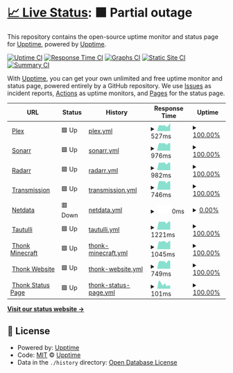 # [📈 Live Status](https://uptime.thonk.xyz): <!--live status--> **🟧 Partial outage**

This repository contains the open-source uptime monitor and status page for [Upptime](https://upptime.js.org), powered by [Upptime](https://github.com/upptime/upptime).

[![Uptime CI](https://github.com/le-server/thonk-upptime/workflows/Uptime%20CI/badge.svg)](https://github.com/le-server/thonk-upptime/actions?query=workflow%3A%22Uptime+CI%22)
[![Response Time CI](https://github.com/le-server/thonk-upptime/workflows/Response%20Time%20CI/badge.svg)](https://github.com/le-server/thonk-upptime/actions?query=workflow%3A%22Response+Time+CI%22)
[![Graphs CI](https://github.com/le-server/thonk-upptime/workflows/Graphs%20CI/badge.svg)](https://github.com/le-server/thonk-upptime/actions?query=workflow%3A%22Graphs+CI%22)
[![Static Site CI](https://github.com/le-server/thonk-upptime/workflows/Static%20Site%20CI/badge.svg)](https://github.com/le-server/thonk-upptime/actions?query=workflow%3A%22Static+Site+CI%22)
[![Summary CI](https://github.com/le-server/thonk-upptime/workflows/Summary%20CI/badge.svg)](https://github.com/le-server/thonk-upptime/actions?query=workflow%3A%22Summary+CI%22)

With [Upptime](https://upptime.js.org), you can get your own unlimited and free uptime monitor and status page, powered entirely by a GitHub repository. We use [Issues](https://github.com/upptime/upptime/issues) as incident reports, [Actions](https://github.com/le-server/thonk-upptime/actions) as uptime monitors, and [Pages](https://uptime.thonk.xyz) for the status page.

<!--start: status pages-->
<!-- This summary is generated by Upptime (https://github.com/upptime/upptime) -->
<!-- Do not edit this manually, your changes will be overwritten -->
<!-- prettier-ignore -->
| URL | Status | History | Response Time | Uptime |
| --- | ------ | ------- | ------------- | ------ |
| <img alt="" src="https://icons.duckduckgo.com/ip3/32400.ico" height="13"> [Plex](thonk.xyz:32400) | 🟩 Up | [plex.yml](https://github.com/le-server/thonk-upptime/commits/HEAD/history/plex.yml) | <details><summary><img alt="Response time graph" src="./graphs/plex/response-time-week.png" height="20"> 527ms</summary><br><a href="https://uptime.thonk.xyz/history/plex"><img alt="Response time 507" src="https://img.shields.io/endpoint?url=https%3A%2F%2Fraw.githubusercontent.com%2Fle-server%2Fthonk-upptime%2FHEAD%2Fapi%2Fplex%2Fresponse-time.json"></a><br><a href="https://uptime.thonk.xyz/history/plex"><img alt="24-hour response time 741" src="https://img.shields.io/endpoint?url=https%3A%2F%2Fraw.githubusercontent.com%2Fle-server%2Fthonk-upptime%2FHEAD%2Fapi%2Fplex%2Fresponse-time-day.json"></a><br><a href="https://uptime.thonk.xyz/history/plex"><img alt="7-day response time 527" src="https://img.shields.io/endpoint?url=https%3A%2F%2Fraw.githubusercontent.com%2Fle-server%2Fthonk-upptime%2FHEAD%2Fapi%2Fplex%2Fresponse-time-week.json"></a><br><a href="https://uptime.thonk.xyz/history/plex"><img alt="30-day response time 483" src="https://img.shields.io/endpoint?url=https%3A%2F%2Fraw.githubusercontent.com%2Fle-server%2Fthonk-upptime%2FHEAD%2Fapi%2Fplex%2Fresponse-time-month.json"></a><br><a href="https://uptime.thonk.xyz/history/plex"><img alt="1-year response time 504" src="https://img.shields.io/endpoint?url=https%3A%2F%2Fraw.githubusercontent.com%2Fle-server%2Fthonk-upptime%2FHEAD%2Fapi%2Fplex%2Fresponse-time-year.json"></a></details> | <details><summary><a href="https://uptime.thonk.xyz/history/plex">100.00%</a></summary><a href="https://uptime.thonk.xyz/history/plex"><img alt="All-time uptime 99.64%" src="https://img.shields.io/endpoint?url=https%3A%2F%2Fraw.githubusercontent.com%2Fle-server%2Fthonk-upptime%2FHEAD%2Fapi%2Fplex%2Fuptime.json"></a><br><a href="https://uptime.thonk.xyz/history/plex"><img alt="24-hour uptime 100.00%" src="https://img.shields.io/endpoint?url=https%3A%2F%2Fraw.githubusercontent.com%2Fle-server%2Fthonk-upptime%2FHEAD%2Fapi%2Fplex%2Fuptime-day.json"></a><br><a href="https://uptime.thonk.xyz/history/plex"><img alt="7-day uptime 100.00%" src="https://img.shields.io/endpoint?url=https%3A%2F%2Fraw.githubusercontent.com%2Fle-server%2Fthonk-upptime%2FHEAD%2Fapi%2Fplex%2Fuptime-week.json"></a><br><a href="https://uptime.thonk.xyz/history/plex"><img alt="30-day uptime 99.92%" src="https://img.shields.io/endpoint?url=https%3A%2F%2Fraw.githubusercontent.com%2Fle-server%2Fthonk-upptime%2FHEAD%2Fapi%2Fplex%2Fuptime-month.json"></a><br><a href="https://uptime.thonk.xyz/history/plex"><img alt="1-year uptime 99.44%" src="https://img.shields.io/endpoint?url=https%3A%2F%2Fraw.githubusercontent.com%2Fle-server%2Fthonk-upptime%2FHEAD%2Fapi%2Fplex%2Fuptime-year.json"></a></details>
| <img alt="" src="https://icons.duckduckgo.com/ip3/sonarr.thonk.xyz.ico" height="13"> [Sonarr](https://sonarr.thonk.xyz) | 🟩 Up | [sonarr.yml](https://github.com/le-server/thonk-upptime/commits/HEAD/history/sonarr.yml) | <details><summary><img alt="Response time graph" src="./graphs/sonarr/response-time-week.png" height="20"> 976ms</summary><br><a href="https://uptime.thonk.xyz/history/sonarr"><img alt="Response time 1038" src="https://img.shields.io/endpoint?url=https%3A%2F%2Fraw.githubusercontent.com%2Fle-server%2Fthonk-upptime%2FHEAD%2Fapi%2Fsonarr%2Fresponse-time.json"></a><br><a href="https://uptime.thonk.xyz/history/sonarr"><img alt="24-hour response time 1004" src="https://img.shields.io/endpoint?url=https%3A%2F%2Fraw.githubusercontent.com%2Fle-server%2Fthonk-upptime%2FHEAD%2Fapi%2Fsonarr%2Fresponse-time-day.json"></a><br><a href="https://uptime.thonk.xyz/history/sonarr"><img alt="7-day response time 976" src="https://img.shields.io/endpoint?url=https%3A%2F%2Fraw.githubusercontent.com%2Fle-server%2Fthonk-upptime%2FHEAD%2Fapi%2Fsonarr%2Fresponse-time-week.json"></a><br><a href="https://uptime.thonk.xyz/history/sonarr"><img alt="30-day response time 940" src="https://img.shields.io/endpoint?url=https%3A%2F%2Fraw.githubusercontent.com%2Fle-server%2Fthonk-upptime%2FHEAD%2Fapi%2Fsonarr%2Fresponse-time-month.json"></a><br><a href="https://uptime.thonk.xyz/history/sonarr"><img alt="1-year response time 1009" src="https://img.shields.io/endpoint?url=https%3A%2F%2Fraw.githubusercontent.com%2Fle-server%2Fthonk-upptime%2FHEAD%2Fapi%2Fsonarr%2Fresponse-time-year.json"></a></details> | <details><summary><a href="https://uptime.thonk.xyz/history/sonarr">100.00%</a></summary><a href="https://uptime.thonk.xyz/history/sonarr"><img alt="All-time uptime 99.35%" src="https://img.shields.io/endpoint?url=https%3A%2F%2Fraw.githubusercontent.com%2Fle-server%2Fthonk-upptime%2FHEAD%2Fapi%2Fsonarr%2Fuptime.json"></a><br><a href="https://uptime.thonk.xyz/history/sonarr"><img alt="24-hour uptime 100.00%" src="https://img.shields.io/endpoint?url=https%3A%2F%2Fraw.githubusercontent.com%2Fle-server%2Fthonk-upptime%2FHEAD%2Fapi%2Fsonarr%2Fuptime-day.json"></a><br><a href="https://uptime.thonk.xyz/history/sonarr"><img alt="7-day uptime 100.00%" src="https://img.shields.io/endpoint?url=https%3A%2F%2Fraw.githubusercontent.com%2Fle-server%2Fthonk-upptime%2FHEAD%2Fapi%2Fsonarr%2Fuptime-week.json"></a><br><a href="https://uptime.thonk.xyz/history/sonarr"><img alt="30-day uptime 99.93%" src="https://img.shields.io/endpoint?url=https%3A%2F%2Fraw.githubusercontent.com%2Fle-server%2Fthonk-upptime%2FHEAD%2Fapi%2Fsonarr%2Fuptime-month.json"></a><br><a href="https://uptime.thonk.xyz/history/sonarr"><img alt="1-year uptime 99.20%" src="https://img.shields.io/endpoint?url=https%3A%2F%2Fraw.githubusercontent.com%2Fle-server%2Fthonk-upptime%2FHEAD%2Fapi%2Fsonarr%2Fuptime-year.json"></a></details>
| <img alt="" src="https://icons.duckduckgo.com/ip3/radarr.thonk.xyz.ico" height="13"> [Radarr](https://radarr.thonk.xyz) | 🟩 Up | [radarr.yml](https://github.com/le-server/thonk-upptime/commits/HEAD/history/radarr.yml) | <details><summary><img alt="Response time graph" src="./graphs/radarr/response-time-week.png" height="20"> 982ms</summary><br><a href="https://uptime.thonk.xyz/history/radarr"><img alt="Response time 982" src="https://img.shields.io/endpoint?url=https%3A%2F%2Fraw.githubusercontent.com%2Fle-server%2Fthonk-upptime%2FHEAD%2Fapi%2Fradarr%2Fresponse-time.json"></a><br><a href="https://uptime.thonk.xyz/history/radarr"><img alt="24-hour response time 1008" src="https://img.shields.io/endpoint?url=https%3A%2F%2Fraw.githubusercontent.com%2Fle-server%2Fthonk-upptime%2FHEAD%2Fapi%2Fradarr%2Fresponse-time-day.json"></a><br><a href="https://uptime.thonk.xyz/history/radarr"><img alt="7-day response time 982" src="https://img.shields.io/endpoint?url=https%3A%2F%2Fraw.githubusercontent.com%2Fle-server%2Fthonk-upptime%2FHEAD%2Fapi%2Fradarr%2Fresponse-time-week.json"></a><br><a href="https://uptime.thonk.xyz/history/radarr"><img alt="30-day response time 943" src="https://img.shields.io/endpoint?url=https%3A%2F%2Fraw.githubusercontent.com%2Fle-server%2Fthonk-upptime%2FHEAD%2Fapi%2Fradarr%2Fresponse-time-month.json"></a><br><a href="https://uptime.thonk.xyz/history/radarr"><img alt="1-year response time 974" src="https://img.shields.io/endpoint?url=https%3A%2F%2Fraw.githubusercontent.com%2Fle-server%2Fthonk-upptime%2FHEAD%2Fapi%2Fradarr%2Fresponse-time-year.json"></a></details> | <details><summary><a href="https://uptime.thonk.xyz/history/radarr">100.00%</a></summary><a href="https://uptime.thonk.xyz/history/radarr"><img alt="All-time uptime 99.35%" src="https://img.shields.io/endpoint?url=https%3A%2F%2Fraw.githubusercontent.com%2Fle-server%2Fthonk-upptime%2FHEAD%2Fapi%2Fradarr%2Fuptime.json"></a><br><a href="https://uptime.thonk.xyz/history/radarr"><img alt="24-hour uptime 100.00%" src="https://img.shields.io/endpoint?url=https%3A%2F%2Fraw.githubusercontent.com%2Fle-server%2Fthonk-upptime%2FHEAD%2Fapi%2Fradarr%2Fuptime-day.json"></a><br><a href="https://uptime.thonk.xyz/history/radarr"><img alt="7-day uptime 100.00%" src="https://img.shields.io/endpoint?url=https%3A%2F%2Fraw.githubusercontent.com%2Fle-server%2Fthonk-upptime%2FHEAD%2Fapi%2Fradarr%2Fuptime-week.json"></a><br><a href="https://uptime.thonk.xyz/history/radarr"><img alt="30-day uptime 99.93%" src="https://img.shields.io/endpoint?url=https%3A%2F%2Fraw.githubusercontent.com%2Fle-server%2Fthonk-upptime%2FHEAD%2Fapi%2Fradarr%2Fuptime-month.json"></a><br><a href="https://uptime.thonk.xyz/history/radarr"><img alt="1-year uptime 99.20%" src="https://img.shields.io/endpoint?url=https%3A%2F%2Fraw.githubusercontent.com%2Fle-server%2Fthonk-upptime%2FHEAD%2Fapi%2Fradarr%2Fuptime-year.json"></a></details>
| <img alt="" src="https://icons.duckduckgo.com/ip3/transmission.thonk.xyz.ico" height="13"> [Transmission](https://transmission.thonk.xyz) | 🟩 Up | [transmission.yml](https://github.com/le-server/thonk-upptime/commits/HEAD/history/transmission.yml) | <details><summary><img alt="Response time graph" src="./graphs/transmission/response-time-week.png" height="20"> 746ms</summary><br><a href="https://uptime.thonk.xyz/history/transmission"><img alt="Response time 773" src="https://img.shields.io/endpoint?url=https%3A%2F%2Fraw.githubusercontent.com%2Fle-server%2Fthonk-upptime%2FHEAD%2Fapi%2Ftransmission%2Fresponse-time.json"></a><br><a href="https://uptime.thonk.xyz/history/transmission"><img alt="24-hour response time 774" src="https://img.shields.io/endpoint?url=https%3A%2F%2Fraw.githubusercontent.com%2Fle-server%2Fthonk-upptime%2FHEAD%2Fapi%2Ftransmission%2Fresponse-time-day.json"></a><br><a href="https://uptime.thonk.xyz/history/transmission"><img alt="7-day response time 746" src="https://img.shields.io/endpoint?url=https%3A%2F%2Fraw.githubusercontent.com%2Fle-server%2Fthonk-upptime%2FHEAD%2Fapi%2Ftransmission%2Fresponse-time-week.json"></a><br><a href="https://uptime.thonk.xyz/history/transmission"><img alt="30-day response time 712" src="https://img.shields.io/endpoint?url=https%3A%2F%2Fraw.githubusercontent.com%2Fle-server%2Fthonk-upptime%2FHEAD%2Fapi%2Ftransmission%2Fresponse-time-month.json"></a><br><a href="https://uptime.thonk.xyz/history/transmission"><img alt="1-year response time 761" src="https://img.shields.io/endpoint?url=https%3A%2F%2Fraw.githubusercontent.com%2Fle-server%2Fthonk-upptime%2FHEAD%2Fapi%2Ftransmission%2Fresponse-time-year.json"></a></details> | <details><summary><a href="https://uptime.thonk.xyz/history/transmission">100.00%</a></summary><a href="https://uptime.thonk.xyz/history/transmission"><img alt="All-time uptime 98.57%" src="https://img.shields.io/endpoint?url=https%3A%2F%2Fraw.githubusercontent.com%2Fle-server%2Fthonk-upptime%2FHEAD%2Fapi%2Ftransmission%2Fuptime.json"></a><br><a href="https://uptime.thonk.xyz/history/transmission"><img alt="24-hour uptime 100.00%" src="https://img.shields.io/endpoint?url=https%3A%2F%2Fraw.githubusercontent.com%2Fle-server%2Fthonk-upptime%2FHEAD%2Fapi%2Ftransmission%2Fuptime-day.json"></a><br><a href="https://uptime.thonk.xyz/history/transmission"><img alt="7-day uptime 100.00%" src="https://img.shields.io/endpoint?url=https%3A%2F%2Fraw.githubusercontent.com%2Fle-server%2Fthonk-upptime%2FHEAD%2Fapi%2Ftransmission%2Fuptime-week.json"></a><br><a href="https://uptime.thonk.xyz/history/transmission"><img alt="30-day uptime 99.93%" src="https://img.shields.io/endpoint?url=https%3A%2F%2Fraw.githubusercontent.com%2Fle-server%2Fthonk-upptime%2FHEAD%2Fapi%2Ftransmission%2Fuptime-month.json"></a><br><a href="https://uptime.thonk.xyz/history/transmission"><img alt="1-year uptime 99.21%" src="https://img.shields.io/endpoint?url=https%3A%2F%2Fraw.githubusercontent.com%2Fle-server%2Fthonk-upptime%2FHEAD%2Fapi%2Ftransmission%2Fuptime-year.json"></a></details>
| <img alt="" src="https://icons.duckduckgo.com/ip3/netdata.thonk.xyz.ico" height="13"> [Netdata](https://netdata.thonk.xyz) | 🟥 Down | [netdata.yml](https://github.com/le-server/thonk-upptime/commits/HEAD/history/netdata.yml) | <details><summary><img alt="Response time graph" src="./graphs/netdata/response-time-week.png" height="20"> 0ms</summary><br><a href="https://uptime.thonk.xyz/history/netdata"><img alt="Response time 981" src="https://img.shields.io/endpoint?url=https%3A%2F%2Fraw.githubusercontent.com%2Fle-server%2Fthonk-upptime%2FHEAD%2Fapi%2Fnetdata%2Fresponse-time.json"></a><br><a href="https://uptime.thonk.xyz/history/netdata"><img alt="24-hour response time 0" src="https://img.shields.io/endpoint?url=https%3A%2F%2Fraw.githubusercontent.com%2Fle-server%2Fthonk-upptime%2FHEAD%2Fapi%2Fnetdata%2Fresponse-time-day.json"></a><br><a href="https://uptime.thonk.xyz/history/netdata"><img alt="7-day response time 0" src="https://img.shields.io/endpoint?url=https%3A%2F%2Fraw.githubusercontent.com%2Fle-server%2Fthonk-upptime%2FHEAD%2Fapi%2Fnetdata%2Fresponse-time-week.json"></a><br><a href="https://uptime.thonk.xyz/history/netdata"><img alt="30-day response time 0" src="https://img.shields.io/endpoint?url=https%3A%2F%2Fraw.githubusercontent.com%2Fle-server%2Fthonk-upptime%2FHEAD%2Fapi%2Fnetdata%2Fresponse-time-month.json"></a><br><a href="https://uptime.thonk.xyz/history/netdata"><img alt="1-year response time 925" src="https://img.shields.io/endpoint?url=https%3A%2F%2Fraw.githubusercontent.com%2Fle-server%2Fthonk-upptime%2FHEAD%2Fapi%2Fnetdata%2Fresponse-time-year.json"></a></details> | <details><summary><a href="https://uptime.thonk.xyz/history/netdata">0.00%</a></summary><a href="https://uptime.thonk.xyz/history/netdata"><img alt="All-time uptime 76.31%" src="https://img.shields.io/endpoint?url=https%3A%2F%2Fraw.githubusercontent.com%2Fle-server%2Fthonk-upptime%2FHEAD%2Fapi%2Fnetdata%2Fuptime.json"></a><br><a href="https://uptime.thonk.xyz/history/netdata"><img alt="24-hour uptime 0.00%" src="https://img.shields.io/endpoint?url=https%3A%2F%2Fraw.githubusercontent.com%2Fle-server%2Fthonk-upptime%2FHEAD%2Fapi%2Fnetdata%2Fuptime-day.json"></a><br><a href="https://uptime.thonk.xyz/history/netdata"><img alt="7-day uptime 0.00%" src="https://img.shields.io/endpoint?url=https%3A%2F%2Fraw.githubusercontent.com%2Fle-server%2Fthonk-upptime%2FHEAD%2Fapi%2Fnetdata%2Fuptime-week.json"></a><br><a href="https://uptime.thonk.xyz/history/netdata"><img alt="30-day uptime 0.00%" src="https://img.shields.io/endpoint?url=https%3A%2F%2Fraw.githubusercontent.com%2Fle-server%2Fthonk-upptime%2FHEAD%2Fapi%2Fnetdata%2Fuptime-month.json"></a><br><a href="https://uptime.thonk.xyz/history/netdata"><img alt="1-year uptime 47.69%" src="https://img.shields.io/endpoint?url=https%3A%2F%2Fraw.githubusercontent.com%2Fle-server%2Fthonk-upptime%2FHEAD%2Fapi%2Fnetdata%2Fuptime-year.json"></a></details>
| <img alt="" src="https://icons.duckduckgo.com/ip3/tautulli.thonk.xyz.ico" height="13"> [Tautulli](https://tautulli.thonk.xyz) | 🟩 Up | [tautulli.yml](https://github.com/le-server/thonk-upptime/commits/HEAD/history/tautulli.yml) | <details><summary><img alt="Response time graph" src="./graphs/tautulli/response-time-week.png" height="20"> 1221ms</summary><br><a href="https://uptime.thonk.xyz/history/tautulli"><img alt="Response time 1266" src="https://img.shields.io/endpoint?url=https%3A%2F%2Fraw.githubusercontent.com%2Fle-server%2Fthonk-upptime%2FHEAD%2Fapi%2Ftautulli%2Fresponse-time.json"></a><br><a href="https://uptime.thonk.xyz/history/tautulli"><img alt="24-hour response time 1297" src="https://img.shields.io/endpoint?url=https%3A%2F%2Fraw.githubusercontent.com%2Fle-server%2Fthonk-upptime%2FHEAD%2Fapi%2Ftautulli%2Fresponse-time-day.json"></a><br><a href="https://uptime.thonk.xyz/history/tautulli"><img alt="7-day response time 1221" src="https://img.shields.io/endpoint?url=https%3A%2F%2Fraw.githubusercontent.com%2Fle-server%2Fthonk-upptime%2FHEAD%2Fapi%2Ftautulli%2Fresponse-time-week.json"></a><br><a href="https://uptime.thonk.xyz/history/tautulli"><img alt="30-day response time 1159" src="https://img.shields.io/endpoint?url=https%3A%2F%2Fraw.githubusercontent.com%2Fle-server%2Fthonk-upptime%2FHEAD%2Fapi%2Ftautulli%2Fresponse-time-month.json"></a><br><a href="https://uptime.thonk.xyz/history/tautulli"><img alt="1-year response time 1251" src="https://img.shields.io/endpoint?url=https%3A%2F%2Fraw.githubusercontent.com%2Fle-server%2Fthonk-upptime%2FHEAD%2Fapi%2Ftautulli%2Fresponse-time-year.json"></a></details> | <details><summary><a href="https://uptime.thonk.xyz/history/tautulli">100.00%</a></summary><a href="https://uptime.thonk.xyz/history/tautulli"><img alt="All-time uptime 99.13%" src="https://img.shields.io/endpoint?url=https%3A%2F%2Fraw.githubusercontent.com%2Fle-server%2Fthonk-upptime%2FHEAD%2Fapi%2Ftautulli%2Fuptime.json"></a><br><a href="https://uptime.thonk.xyz/history/tautulli"><img alt="24-hour uptime 100.00%" src="https://img.shields.io/endpoint?url=https%3A%2F%2Fraw.githubusercontent.com%2Fle-server%2Fthonk-upptime%2FHEAD%2Fapi%2Ftautulli%2Fuptime-day.json"></a><br><a href="https://uptime.thonk.xyz/history/tautulli"><img alt="7-day uptime 100.00%" src="https://img.shields.io/endpoint?url=https%3A%2F%2Fraw.githubusercontent.com%2Fle-server%2Fthonk-upptime%2FHEAD%2Fapi%2Ftautulli%2Fuptime-week.json"></a><br><a href="https://uptime.thonk.xyz/history/tautulli"><img alt="30-day uptime 100.00%" src="https://img.shields.io/endpoint?url=https%3A%2F%2Fraw.githubusercontent.com%2Fle-server%2Fthonk-upptime%2FHEAD%2Fapi%2Ftautulli%2Fuptime-month.json"></a><br><a href="https://uptime.thonk.xyz/history/tautulli"><img alt="1-year uptime 98.69%" src="https://img.shields.io/endpoint?url=https%3A%2F%2Fraw.githubusercontent.com%2Fle-server%2Fthonk-upptime%2FHEAD%2Fapi%2Ftautulli%2Fuptime-year.json"></a></details>
| <img alt="" src="https://icons.duckduckgo.com/ip3/api.thonk.xyz.ico" height="13"> [Thonk Minecraft](https://api.thonk.xyz/minecraft) | 🟩 Up | [thonk-minecraft.yml](https://github.com/le-server/thonk-upptime/commits/HEAD/history/thonk-minecraft.yml) | <details><summary><img alt="Response time graph" src="./graphs/thonk-minecraft/response-time-week.png" height="20"> 1045ms</summary><br><a href="https://uptime.thonk.xyz/history/thonk-minecraft"><img alt="Response time 2409" src="https://img.shields.io/endpoint?url=https%3A%2F%2Fraw.githubusercontent.com%2Fle-server%2Fthonk-upptime%2FHEAD%2Fapi%2Fthonk-minecraft%2Fresponse-time.json"></a><br><a href="https://uptime.thonk.xyz/history/thonk-minecraft"><img alt="24-hour response time 1167" src="https://img.shields.io/endpoint?url=https%3A%2F%2Fraw.githubusercontent.com%2Fle-server%2Fthonk-upptime%2FHEAD%2Fapi%2Fthonk-minecraft%2Fresponse-time-day.json"></a><br><a href="https://uptime.thonk.xyz/history/thonk-minecraft"><img alt="7-day response time 1045" src="https://img.shields.io/endpoint?url=https%3A%2F%2Fraw.githubusercontent.com%2Fle-server%2Fthonk-upptime%2FHEAD%2Fapi%2Fthonk-minecraft%2Fresponse-time-week.json"></a><br><a href="https://uptime.thonk.xyz/history/thonk-minecraft"><img alt="30-day response time 1166" src="https://img.shields.io/endpoint?url=https%3A%2F%2Fraw.githubusercontent.com%2Fle-server%2Fthonk-upptime%2FHEAD%2Fapi%2Fthonk-minecraft%2Fresponse-time-month.json"></a><br><a href="https://uptime.thonk.xyz/history/thonk-minecraft"><img alt="1-year response time 2458" src="https://img.shields.io/endpoint?url=https%3A%2F%2Fraw.githubusercontent.com%2Fle-server%2Fthonk-upptime%2FHEAD%2Fapi%2Fthonk-minecraft%2Fresponse-time-year.json"></a></details> | <details><summary><a href="https://uptime.thonk.xyz/history/thonk-minecraft">100.00%</a></summary><a href="https://uptime.thonk.xyz/history/thonk-minecraft"><img alt="All-time uptime 82.61%" src="https://img.shields.io/endpoint?url=https%3A%2F%2Fraw.githubusercontent.com%2Fle-server%2Fthonk-upptime%2FHEAD%2Fapi%2Fthonk-minecraft%2Fuptime.json"></a><br><a href="https://uptime.thonk.xyz/history/thonk-minecraft"><img alt="24-hour uptime 100.00%" src="https://img.shields.io/endpoint?url=https%3A%2F%2Fraw.githubusercontent.com%2Fle-server%2Fthonk-upptime%2FHEAD%2Fapi%2Fthonk-minecraft%2Fuptime-day.json"></a><br><a href="https://uptime.thonk.xyz/history/thonk-minecraft"><img alt="7-day uptime 100.00%" src="https://img.shields.io/endpoint?url=https%3A%2F%2Fraw.githubusercontent.com%2Fle-server%2Fthonk-upptime%2FHEAD%2Fapi%2Fthonk-minecraft%2Fuptime-week.json"></a><br><a href="https://uptime.thonk.xyz/history/thonk-minecraft"><img alt="30-day uptime 100.00%" src="https://img.shields.io/endpoint?url=https%3A%2F%2Fraw.githubusercontent.com%2Fle-server%2Fthonk-upptime%2FHEAD%2Fapi%2Fthonk-minecraft%2Fuptime-month.json"></a><br><a href="https://uptime.thonk.xyz/history/thonk-minecraft"><img alt="1-year uptime 62.87%" src="https://img.shields.io/endpoint?url=https%3A%2F%2Fraw.githubusercontent.com%2Fle-server%2Fthonk-upptime%2FHEAD%2Fapi%2Fthonk-minecraft%2Fuptime-year.json"></a></details>
| <img alt="" src="https://icons.duckduckgo.com/ip3/www.thonk.xyz.ico" height="13"> [Thonk Website](https://www.thonk.xyz) | 🟩 Up | [thonk-website.yml](https://github.com/le-server/thonk-upptime/commits/HEAD/history/thonk-website.yml) | <details><summary><img alt="Response time graph" src="./graphs/thonk-website/response-time-week.png" height="20"> 749ms</summary><br><a href="https://uptime.thonk.xyz/history/thonk-website"><img alt="Response time 770" src="https://img.shields.io/endpoint?url=https%3A%2F%2Fraw.githubusercontent.com%2Fle-server%2Fthonk-upptime%2FHEAD%2Fapi%2Fthonk-website%2Fresponse-time.json"></a><br><a href="https://uptime.thonk.xyz/history/thonk-website"><img alt="24-hour response time 784" src="https://img.shields.io/endpoint?url=https%3A%2F%2Fraw.githubusercontent.com%2Fle-server%2Fthonk-upptime%2FHEAD%2Fapi%2Fthonk-website%2Fresponse-time-day.json"></a><br><a href="https://uptime.thonk.xyz/history/thonk-website"><img alt="7-day response time 749" src="https://img.shields.io/endpoint?url=https%3A%2F%2Fraw.githubusercontent.com%2Fle-server%2Fthonk-upptime%2FHEAD%2Fapi%2Fthonk-website%2Fresponse-time-week.json"></a><br><a href="https://uptime.thonk.xyz/history/thonk-website"><img alt="30-day response time 714" src="https://img.shields.io/endpoint?url=https%3A%2F%2Fraw.githubusercontent.com%2Fle-server%2Fthonk-upptime%2FHEAD%2Fapi%2Fthonk-website%2Fresponse-time-month.json"></a><br><a href="https://uptime.thonk.xyz/history/thonk-website"><img alt="1-year response time 736" src="https://img.shields.io/endpoint?url=https%3A%2F%2Fraw.githubusercontent.com%2Fle-server%2Fthonk-upptime%2FHEAD%2Fapi%2Fthonk-website%2Fresponse-time-year.json"></a></details> | <details><summary><a href="https://uptime.thonk.xyz/history/thonk-website">100.00%</a></summary><a href="https://uptime.thonk.xyz/history/thonk-website"><img alt="All-time uptime 99.37%" src="https://img.shields.io/endpoint?url=https%3A%2F%2Fraw.githubusercontent.com%2Fle-server%2Fthonk-upptime%2FHEAD%2Fapi%2Fthonk-website%2Fuptime.json"></a><br><a href="https://uptime.thonk.xyz/history/thonk-website"><img alt="24-hour uptime 100.00%" src="https://img.shields.io/endpoint?url=https%3A%2F%2Fraw.githubusercontent.com%2Fle-server%2Fthonk-upptime%2FHEAD%2Fapi%2Fthonk-website%2Fuptime-day.json"></a><br><a href="https://uptime.thonk.xyz/history/thonk-website"><img alt="7-day uptime 100.00%" src="https://img.shields.io/endpoint?url=https%3A%2F%2Fraw.githubusercontent.com%2Fle-server%2Fthonk-upptime%2FHEAD%2Fapi%2Fthonk-website%2Fuptime-week.json"></a><br><a href="https://uptime.thonk.xyz/history/thonk-website"><img alt="30-day uptime 100.00%" src="https://img.shields.io/endpoint?url=https%3A%2F%2Fraw.githubusercontent.com%2Fle-server%2Fthonk-upptime%2FHEAD%2Fapi%2Fthonk-website%2Fuptime-month.json"></a><br><a href="https://uptime.thonk.xyz/history/thonk-website"><img alt="1-year uptime 99.24%" src="https://img.shields.io/endpoint?url=https%3A%2F%2Fraw.githubusercontent.com%2Fle-server%2Fthonk-upptime%2FHEAD%2Fapi%2Fthonk-website%2Fuptime-year.json"></a></details>
| <img alt="" src="https://icons.duckduckgo.com/ip3/status.thonk.xyz.ico" height="13"> [Thonk Status Page](https://status.thonk.xyz) | 🟩 Up | [thonk-status-page.yml](https://github.com/le-server/thonk-upptime/commits/HEAD/history/thonk-status-page.yml) | <details><summary><img alt="Response time graph" src="./graphs/thonk-status-page/response-time-week.png" height="20"> 101ms</summary><br><a href="https://uptime.thonk.xyz/history/thonk-status-page"><img alt="Response time 144" src="https://img.shields.io/endpoint?url=https%3A%2F%2Fraw.githubusercontent.com%2Fle-server%2Fthonk-upptime%2FHEAD%2Fapi%2Fthonk-status-page%2Fresponse-time.json"></a><br><a href="https://uptime.thonk.xyz/history/thonk-status-page"><img alt="24-hour response time 62" src="https://img.shields.io/endpoint?url=https%3A%2F%2Fraw.githubusercontent.com%2Fle-server%2Fthonk-upptime%2FHEAD%2Fapi%2Fthonk-status-page%2Fresponse-time-day.json"></a><br><a href="https://uptime.thonk.xyz/history/thonk-status-page"><img alt="7-day response time 101" src="https://img.shields.io/endpoint?url=https%3A%2F%2Fraw.githubusercontent.com%2Fle-server%2Fthonk-upptime%2FHEAD%2Fapi%2Fthonk-status-page%2Fresponse-time-week.json"></a><br><a href="https://uptime.thonk.xyz/history/thonk-status-page"><img alt="30-day response time 101" src="https://img.shields.io/endpoint?url=https%3A%2F%2Fraw.githubusercontent.com%2Fle-server%2Fthonk-upptime%2FHEAD%2Fapi%2Fthonk-status-page%2Fresponse-time-month.json"></a><br><a href="https://uptime.thonk.xyz/history/thonk-status-page"><img alt="1-year response time 127" src="https://img.shields.io/endpoint?url=https%3A%2F%2Fraw.githubusercontent.com%2Fle-server%2Fthonk-upptime%2FHEAD%2Fapi%2Fthonk-status-page%2Fresponse-time-year.json"></a></details> | <details><summary><a href="https://uptime.thonk.xyz/history/thonk-status-page">100.00%</a></summary><a href="https://uptime.thonk.xyz/history/thonk-status-page"><img alt="All-time uptime 99.99%" src="https://img.shields.io/endpoint?url=https%3A%2F%2Fraw.githubusercontent.com%2Fle-server%2Fthonk-upptime%2FHEAD%2Fapi%2Fthonk-status-page%2Fuptime.json"></a><br><a href="https://uptime.thonk.xyz/history/thonk-status-page"><img alt="24-hour uptime 100.00%" src="https://img.shields.io/endpoint?url=https%3A%2F%2Fraw.githubusercontent.com%2Fle-server%2Fthonk-upptime%2FHEAD%2Fapi%2Fthonk-status-page%2Fuptime-day.json"></a><br><a href="https://uptime.thonk.xyz/history/thonk-status-page"><img alt="7-day uptime 100.00%" src="https://img.shields.io/endpoint?url=https%3A%2F%2Fraw.githubusercontent.com%2Fle-server%2Fthonk-upptime%2FHEAD%2Fapi%2Fthonk-status-page%2Fuptime-week.json"></a><br><a href="https://uptime.thonk.xyz/history/thonk-status-page"><img alt="30-day uptime 100.00%" src="https://img.shields.io/endpoint?url=https%3A%2F%2Fraw.githubusercontent.com%2Fle-server%2Fthonk-upptime%2FHEAD%2Fapi%2Fthonk-status-page%2Fuptime-month.json"></a><br><a href="https://uptime.thonk.xyz/history/thonk-status-page"><img alt="1-year uptime 99.99%" src="https://img.shields.io/endpoint?url=https%3A%2F%2Fraw.githubusercontent.com%2Fle-server%2Fthonk-upptime%2FHEAD%2Fapi%2Fthonk-status-page%2Fuptime-year.json"></a></details>

<!--end: status pages-->

[**Visit our status website →**](https://uptime.thonk.xyz)

## 📄 License

- Powered by: [Upptime](https://github.com/upptime/upptime)
- Code: [MIT](./LICENSE) © [Upptime](https://upptime.js.org)
- Data in the `./history` directory: [Open Database License](https://opendatacommons.org/licenses/odbl/1-0/)
